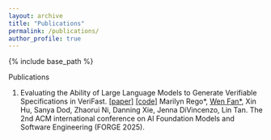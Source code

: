 ```yaml
---
layout: archive
title: "Publications"
permalink: /publications/
author_profile: true
---
```


{% include base_path %}

Publications <br>
<ol>
    <li>
        Evaluating the Ability of Large Language Models to Generate Verifiable Specifications in VeriFast. <a href="https://ieeexplore.ieee.org/document/11052787" target="_blank">[paper]</a> <a href="https://github.com/gradual-verification/LLM-4-generatingVeriFast-Forge25" target="_blank">[code]</a>
        Marilyn Rego*, <u>Wen Fan*</u>, Xin Hu, Sanya Dod, Zhaorui Ni, Danning Xie, Jenna DiVincenzo, Lin Tan. The 2nd ACM international conference on AI Foundation Models and Software Engineering (FORGE 2025).
    </li>
</ol>